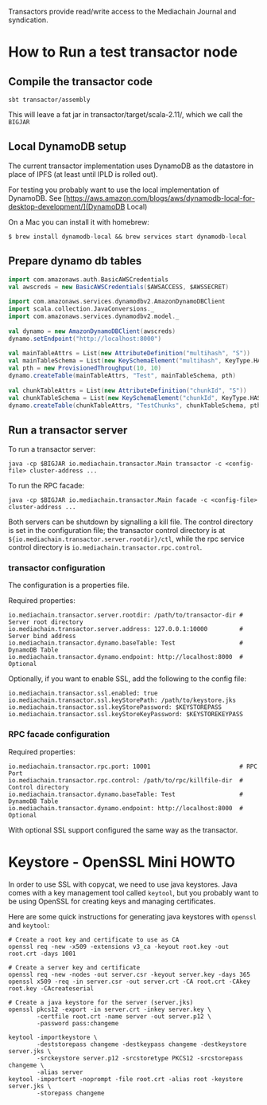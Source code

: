 Transactors provide read/write access to the Mediachain Journal and syndication.

# How to Run a test transactor node

## Compile the transactor code
```
sbt transactor/assembly
```
This will leave a fat jar in transactor/target/scala-2.11/, which we call
the `BIGJAR`

## Local DynamoDB setup

The current transactor implementation uses DynamoDB as the datastore in place
of IPFS (at least until IPLD is rolled out).

For testing you probably want to use the local implementation of DynamoDB.
See [https://aws.amazon.com/blogs/aws/dynamodb-local-for-desktop-development/](DynamoDB Local)

On a Mac you can install it with homebrew:
```
$ brew install dynamodb-local && brew services start dynamodb-local
```

## Prepare dynamo db tables
```scala
import com.amazonaws.auth.BasicAWSCredentials
val awscreds = new BasicAWSCredentials($AWSACCESS, $AWSSECRET)
​
import com.amazonaws.services.dynamodbv2.AmazonDynamoDBClient
import scala.collection.JavaConversions._
import com.amazonaws.services.dynamodbv2.model._
​
val dynamo = new AmazonDynamoDBClient(awscreds)
dynamo.setEndpoint("http://localhost:8000")
​
val mainTableAttrs = List(new AttributeDefinition("multihash", "S"))
val mainTableSchema = List(new KeySchemaElement("multihash", KeyType.HASH))
val pth = new ProvisionedThroughput(10, 10)
dynamo.createTable(mainTableAttrs, "Test", mainTableSchema, pth)
​
val chunkTableAttrs = List(new AttributeDefinition("chunkId", "S"))
val chunkTableSchema = List(new KeySchemaElement("chunkId", KeyType.HASH))
dynamo.createTable(chunkTableAttrs, "TestChunks", chunkTableSchema, pth)
```

## Run a transactor server
To run a transactor server:
```
java -cp $BIGJAR io.mediachain.transactor.Main transactor -c <config-file> cluster-address ...
```

To run the RPC facade:
```
java -cp $BIGJAR io.mediachain.transactor.Main facade -c <config-file> cluster-address ...
```

Both servers can be shutdown by signalling a kill file. The control
directory is set in the configuration file; the transactor control directory
is at `${io.mediachain.transactor.server.rootdir}/ctl`, while the rpc service
control directory is `io.mediachain.transactor.rpc.control`.

### transactor configuration
The configuration is a properties file.

Required properties:
```
io.mediachain.transactor.server.rootdir: /path/to/transactor-dir # Server root directory
io.mediachain.transactor.server.address: 127.0.0.1:10000         # Server bind address
io.mediachain.transactor.dynamo.baseTable: Test                  # DynamoDB Table
io.mediachain.transactor.dynamo.endpoint: http://localhost:8000  # Optional
```

Optionally, if you want to enable SSL, add the following to the config file:
```
io.mediachain.transactor.ssl.enabled: true
io.mediachain.transactor.ssl.keyStorePath: /path/to/keystore.jks
io.mediachain.transactor.ssl.keyStorePassword: $KEYSTOREPASS
io.mediachain.transactor.ssl.keyStoreKeyPassword: $KEYSTOREKEYPASS
```

### RPC facade configuration
Required properties:
```
io.mediachain.transactor.rpc.port: 10001                         # RPC Port
io.mediachain.transactor.rpc.control: /path/to/rpc/killfile-dir  # Control directory
io.mediachain.transactor.dynamo.baseTable: Test                  # DynamoDB Table
io.mediachain.transactor.dynamo.endpoint: http://localhost:8000  # Optional
```

With optional SSL support configured the same way as the transactor.

# Keystore - OpenSSL Mini HOWTO
In order to use SSL with copycat, we need to use java keystores.
Java comes with a key management tool called `keytool`, but you probably want to be
using OpenSSL for creating keys and managing certificates.

Here are some quick instructions for generating java keystores with `openssl` and `keytool`:
```
# Create a root key and certificate to use as CA
openssl req -new -x509 -extensions v3_ca -keyout root.key -out root.crt -days 1001

# Create a server key and certificate
openssl req -new -nodes -out server.csr -keyout server.key -days 365 
openssl x509 -req -in server.csr -out server.crt -CA root.crt -CAkey root.key -CAcreateserial

# Create a java keystore for the server (server.jks)
openssl pkcs12 -export -in server.crt -inkey server.key \
        -certfile root.crt -name server -out server.p12 \
        -password pass:changeme

keytool -importkeystore \
        -deststorepass changeme -destkeypass changeme -destkeystore server.jks \
        -srckeystore server.p12 -srcstoretype PKCS12 -srcstorepass changeme \
        -alias server
keytool -importcert -noprompt -file root.crt -alias root -keystore server.jks \
        -storepass changeme
```


